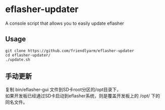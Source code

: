 # eflasher-updater
A console script that allows you to easily update eflasher



Usage
------------
```
git clone https://github.com/friendlyarm/eflasher-updater
cd eflasher-updater/
./update.sh
```
手动更新
------------
复制 bin/eflasher-gui 文件到SD卡root分区的/opt目录下，  
如果开发板已经通过SD卡启动到eflasher系统，则是覆盖开发板上的 /opt/ 下的同名文件。

